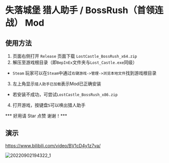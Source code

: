 # 失落城堡 猎人助手 / BossRush（首领连战） Mod

## 使用方法
1. 页面右侧打开 `Release` 页面下载 `LostCastle_BossRush_x64.zip`
2. 解压至游戏根目录（即`BepInEx`文件夹与`Lost_Castle.exe`同级）
- `Steam` 玩家可以在`Steam`中通过`右键游戏->管理->浏览本地文件`找到游戏根目录
3. 左上角显示`猎人助手已加载`表示Mod已正确安装
- 若安装不成功，可尝试`LostCastle_BossRush_x86.zip`
4. 打开游戏，按键盘`5`可以唤出猎人助手

*** 好用请 Star 点赞 谢谢！***

## 演示
https://www.bilibili.com/video/BV1cD4y1z7va/

![20220902194322_1](https://user-images.githubusercontent.com/83279361/188132494-a9467f3d-604c-48fa-bf18-4b4ac7595e9d.jpg)
